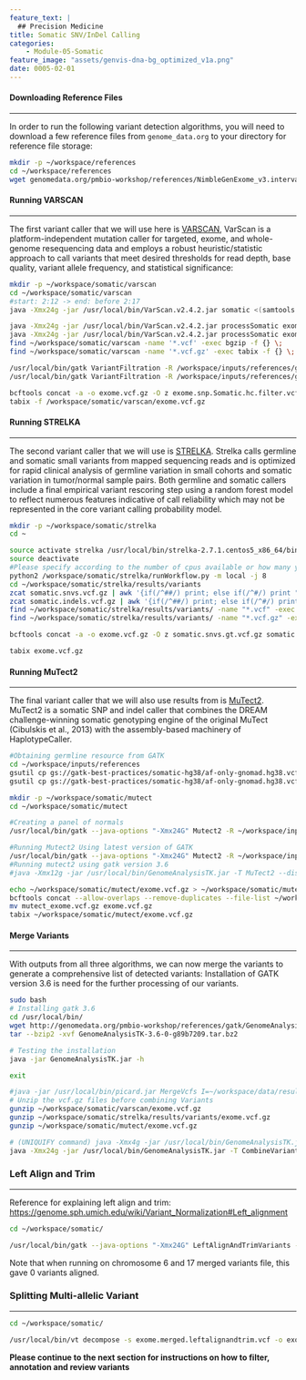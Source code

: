 ```yaml
---
feature_text: |
  ## Precision Medicine
title: Somatic SNV/InDel Calling
categories:
    - Module-05-Somatic
feature_image: "assets/genvis-dna-bg_optimized_v1a.png"
date: 0005-02-01
---
```


#### Downloading Reference Files
__________________________  
In order to run the following variant detection algorithms, you will need to download a few reference files from `genome_data.org` to your directory for reference file storage:

```bash
mkdir -p ~/workspace/references
cd ~/workspace/references
wget genomedata.org/pmbio-workshop/references/NimbleGenExome_v3.interval_list
```

#### Running VARSCAN
__________________________  

The first variant caller that we will use here is [VARSCAN](http://varscan.sourceforge.net/), VarScan is a platform-independent mutation caller for targeted, exome, and whole-genome resequencing data and employs a robust heuristic/statistic approach to call variants that meet desired thresholds for read depth, base quality, variant allele frequency, and statistical significance:
```bash
mkdir -p ~/workspace/somatic/varscan
cd ~/workspace/somatic/varscan
#start: 2:12 -> end: before 2:17
java -Xmx24g -jar /usr/local/bin/VarScan.v2.4.2.jar somatic <(samtools mpileup -l /workspace/inputs/references/exome/exome_regions.bed --no-BAQ -f /workspace/inputs/references/genome/ref_genome.fa /workspace/align/Exome_Norm_sorted_mrkdup_bqsr.bam /workspace/align/Exome_Tumor_sorted_mrkdup_bqsr.bam) /workspace/somatic/varscan/exome --mpileup 1 --output-vcf

java -Xmx24g -jar /usr/local/bin/VarScan.v2.4.2.jar processSomatic exome.snp.vcf exome.snp
java -Xmx24g -jar /usr/local/bin/VarScan.v2.4.2.jar processSomatic exome.indel.vcf exome.indel
find ~/workspace/somatic/varscan -name '*.vcf' -exec bgzip -f {} \;
find ~/workspace/somatic/varscan -name '*.vcf.gz' -exec tabix -f {} \;

/usr/local/bin/gatk VariantFiltration -R /workspace/inputs/references/genome/ref_genome.fa -V exome.snp.Somatic.vcf.gz --mask exome.snp.Somatic.hc.vcf.gz --mask-name "processSomatic" --filter-not-in-mask -O exome.snp.Somatic.hc.filter.vcf.gz
/usr/local/bin/gatk VariantFiltration -R /workspace/inputs/references/genome/ref_genome.fa -V exome.indel.Somatic.vcf.gz --mask exome.indel.Somatic.hc.vcf.gz --mask-name "processSomatic" --filter-not-in-mask -O exome.indel.Somatic.hc.filter.vcf.gz

bcftools concat -a -o exome.vcf.gz -O z exome.snp.Somatic.hc.filter.vcf.gz exome.indel.Somatic.hc.filter.vcf.gz
tabix -f /workspace/somatic/varscan/exome.vcf.gz
```

#### **Running STRELKA**
__________________________  
The second variant caller that we will use is [STRELKA](https://github.com/Illumina/strelka/blob/master/docs/userGuide/README.md). Strelka calls germline and somatic small variants from mapped sequencing reads and is optimized for rapid clinical analysis of germline variation in small cohorts and somatic variation in tumor/normal sample pairs. Both germline and somatic callers include a final empirical variant rescoring step using a random forest model to reflect numerous features indicative of call reliability which may not be represented in the core variant calling probability model.

```bash
mkdir -p ~/workspace/somatic/strelka
cd ~

source activate strelka /usr/local/bin/strelka-2.7.1.centos5_x86_64/bin/configureStrelkaSomaticWorkflow.py --normalBam=/workspace/align/Exome_Norm_sorted_mrkdup_bqsr.bam --tumorBam=/workspace/align/Exome_Tumor_sorted_mrkdup_bqsr.bam --referenceFasta=/workspace/inputs/references/genome/ref_genome.fa --exome --runDir=/workspace/somatic/strelka
source deactivate
#Please specify according to the number of cpus available or how many you would like to allocate to this job. In this case, four were given.
python2 /workspace/somatic/strelka/runWorkflow.py -m local -j 8
cd ~/workspace/somatic/strelka/results/variants
zcat somatic.snvs.vcf.gz | awk '{if(/^##/) print; else if(/^#/) print "##FORMAT=<ID=GT,Number=1,Type=String,Description=\"Genotype\">\n"$0; else print $1"\t"$2"\t"$3"\t"$4"\t"$5"\t"$6"\t"$7"\t"$8"\tGT:"$9"\t./.:"$10"\t./.:"$11;}' - > somatic.snvs.gt.vcf
zcat somatic.indels.vcf.gz | awk '{if(/^##/) print; else if(/^#/) print "##FORMAT=<ID=GT,Number=1,Type=String,Description=\"Genotype\">\n"$0; else print $1"\t"$2"\t"$3"\t"$4"\t"$5"\t"$6"\t"$7"\t"$8"\tGT:"$9"\t./.:"$10"\t./.:"$11;}' - > somatic.indels.gt.vcf
find ~/workspace/somatic/strelka/results/variants/ -name "*.vcf" -exec bgzip -f {} \;
find ~/workspace/somatic/strelka/results/variants/ -name "*.vcf.gz" -exec tabix -f {} \;

bcftools concat -a -o exome.vcf.gz -O z somatic.snvs.gt.vcf.gz somatic.indels.gt.vcf.gz

tabix exome.vcf.gz
```

#### **Running MuTect2**
__________________________
The final variant caller that we will also use results from is [MuTect2](https://software.broadinstitute.org/gatk/documentation/tooldocs/3.8-0/org_broadinstitute_gatk_tools_walkers_cancer_m2_MuTect2.php). MuTect2 is a somatic SNP and indel caller that combines the DREAM challenge-winning somatic genotyping engine of the original MuTect (Cibulskis et al., 2013) with the assembly-based machinery of HaplotypeCaller.

```bash
#Obtaining germline resource from GATK
cd ~/workspace/inputs/references
gsutil cp gs://gatk-best-practices/somatic-hg38/af-only-gnomad.hg38.vcf.gz .
gsutil cp gs://gatk-best-practices/somatic-hg38/af-only-gnomad.hg38.vcf.gz.tbi .

mkdir -p ~/workspace/somatic/mutect
cd ~/workspace/somatic/mutect

#Creating a panel of normals
/usr/local/bin/gatk --java-options "-Xmx24G" Mutect2 -R ~/workspace/inputs/references/genome/ref_genome.fa -I ~/workspace/align/Exome_Norm_sorted_mrkdup_bqsr.bam -tumor-sample HCC1395BL_DNA -O Exome_Norm_PON.vcf.gz

#Running Mutect2 Using latest version of GATK
/usr/local/bin/gatk --java-options "-Xmx24G" Mutect2 -R ~/workspace/inputs/references/genome/ref_genome.fa -I ~/workspace/align/Exome_Tumor_sorted_mrkdup_bqsr.bam -tumor HCC1395_DNA -I ~/workspace/align/Exome_Norm_sorted_mrkdup_bqsr.bam -normal HCC1395BL_DNA --germline-resource ~/workspace/inputs/references/af-only-gnomad.hg38.vcf.gz --af-of-alleles-not-in-resource 0.00003125 --panel-of-normals ~/workspace/somatic/mutect/Exome_Norm_PON.vcf.gz -O ~/workspace/somatic/mutect/exome.vcf.gz -L chr6 -L chr17
#Running mutect2 using gatk version 3.6
#java -Xmx12g -jar /usr/local/bin/GenomeAnalysisTK.jar -T MuTect2 --disable_auto_index_creation_and_locking_when_reading_rods -R ~/workspace/data/raw_data/references/ref_genome.fa -I:tumor ~/workspace/data/DNA_alignments/chr6+chr17/final/Exome_Tumor_sorted_mrkdup_bqsr.bam -I:Normal ~/workspace/data/DNA_alignments/chr6+chr17/final/Exome_Norm_sorted_mrkdup_bqsr.bam --dbsnp ~/workspace/data/raw_data/references/Homo_sapiens_assembly38.dbsnp138.vcf.gz --cosmic ~/workspace/data/raw_data/references/Cosmic_v79.dictsorted.vcf.gz -o ~/workspace/data/results/somatic/mutect/exome.vcf.gz -L ~/workspace/data/results/inputs/SeqCap_EZ_Exome_v3_hg38_primary_targets.v2.interval_list

echo ~/workspace/somatic/mutect/exome.vcf.gz > ~/workspace/somatic/mutect/exome_vcf.fof
bcftools concat --allow-overlaps --remove-duplicates --file-list ~/workspace/somatic/mutect/exome_vcf.fof --output-type z --output ~/workspace/somatic/mutect/mutect_exome.vcf.gz
mv mutect_exome.vcf.gz exome.vcf.gz
tabix ~/workspace/somatic/mutect/exome.vcf.gz
```

#### **Merge Variants**
__________________________
With outputs from all three algorithms, we can now merge the variants to generate a comprehensive list of detected variants:
Installation of GATK version 3.6 is need for the further processing of our variants.

```bash
sudo bash
# Installing gatk 3.6
cd /usr/local/bin/
wget http://genomedata.org/pmbio-workshop/references/gatk/GenomeAnalysisTK-3.6-0-g89b7209.tar.bz2
tar --bzip2 -xvf GenomeAnalysisTK-3.6-0-g89b7209.tar.bz2

# Testing the installation
java -jar GenomeAnalysisTK.jar -h

exit
```

```bash
#java -jar /usr/local/bin/picard.jar MergeVcfs I=~/workspace/data/results/somatic/varscan/exome.vcf.gz I=~/workspace/data/results/somatic/strelka/results/variants/exome.vcf.gz I=~/workspace/data/results/somatic/mutect/exome.vcf.gz O=~/workspace/data/results/somatic/exome.merged.vcf
# Unzip the vcf.gz files before combining Variants
gunzip ~/workspace/somatic/varscan/exome.vcf.gz
gunzip ~/workspace/somatic/strelka/results/variants/exome.vcf.gz
gunzip ~/workspace/somatic/mutect/exome.vcf.gz

# (UNIQUIFY command) java -Xmx4g -jar /usr/local/bin/GenomeAnalysisTK.jar -T CombineVariants -R ~/workspace/data/raw_data/references/ref_genome.fa -genotypeMergeOptions UNIQUIFY --variant:varscan ~/workspace/data/results/somatic/varscan/exome.vcf --variant:strelka ~/workspace/data/results/somatic/strelka/results/variants/exome.vcf --variant:mutect ~/workspace/data/results/somatic/mutect/new_gatk_files/exome.vcf -o ~/workspace/data/results/somatic/exome.unique.vcf.gz
java -Xmx24g -jar /usr/local/bin/GenomeAnalysisTK.jar -T CombineVariants -R ~/workspace/inputs/references/genome/ref_genome.fa -genotypeMergeOptions PRIORITIZE --rod_priority_list mutect,varscan,strelka --variant:varscan ~/workspace/somatic/varscan/exome.vcf --variant:strelka ~/workspace/somatic/strelka/results/variants/exome.vcf --variant:mutect ~/workspace/somatic/mutect/exome.vcf -o ~/workspace/somatic/exome.merged.vcf.gz
```

### **Left Align and Trim**
__________________________
Reference for explaining left align and trim:
https://genome.sph.umich.edu/wiki/Variant_Normalization#Left_alignment
```bash
cd ~/workspace/somatic/

/usr/local/bin/gatk --java-options "-Xmx24G" LeftAlignAndTrimVariants -V ~/workspace/somatic/exome.merged.vcf.gz -O exome.merged.leftalignandtrim.vcf -R ~/workspace/inputs/references/genome/ref_genome.fa
```

Note that when running on chromosome 6 and 17 merged variants file, this gave 0 variants aligned.

### **Splitting Multi-allelic Variant**
__________________________
```bash
cd ~/workspace/somatic/

/usr/local/bin/vt decompose -s exome.merged.leftalignandtrim.vcf -o exome.merged.leftalignandtrim.decomposed.vcf
```

**Please continue to the next section for instructions on how to filter, annotation and review variants**

